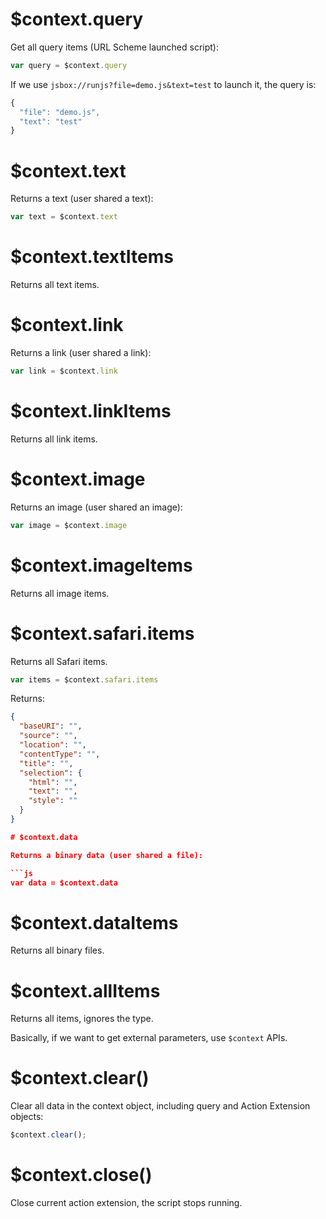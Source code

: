 # $context.query

Get all query items (URL Scheme launched script):

```js
var query = $context.query
```

If we use `jsbox://runjs?file=demo.js&text=test` to launch it, the query is:

```js
{
  "file": "demo.js",
  "text": "test"
}
```

# $context.text

Returns a text (user shared a text):

```js
var text = $context.text
```

# $context.textItems

Returns all text items.

# $context.link

Returns a link (user shared a link):

```js
var link = $context.link
```

# $context.linkItems

Returns all link items.

# $context.image

Returns an image (user shared an image):

```js
var image = $context.image
```

# $context.imageItems

Returns all image items.

# $context.safari.items

Returns all Safari items.

```js
var items = $context.safari.items
```

Returns:

```json
{
  "baseURI": "",
  "source": "",
  "location": "",
  "contentType": "",
  "title": "",
  "selection": {
    "html": "",
    "text": "",
    "style": ""
  }
}

# $context.data

Returns a binary data (user shared a file):

```js
var data = $context.data
```

# $context.dataItems

Returns all binary files.

# $context.allItems

Returns all items, ignores the type.

Basically, if we want to get external parameters, use `$context` APIs.

# $context.clear()

Clear all data in the context object, including query and Action Extension objects:

```js
$context.clear();
```

# $context.close()

Close current action extension, the script stops running.